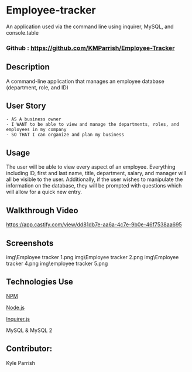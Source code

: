 # Employee-tracker

An application used via the command line using inquirer, MySQL, and console.table

### Github : https://github.com/KMParrish/Employee-Tracker



## Description
A command-line application that manages an employee database (department, role, and ID)

## User Story
```
- AS A business owner
- I WANT to be able to view and manage the departments, roles, and employees in my company
- SO THAT I can organize and plan my business
```


## Usage
The user will be able to view every aspect of an employee. Everything including ID, first and last name, title, department, salary, and manager will all be visible to the user. Additionally, if the user wishes to manipulate the information on the database, they will be prompted with questions which will allow for a quick new entry.

## Walkthrough Video
https://app.castify.com/view/dd81db7e-aa6a-4c7e-9b0e-46f7538aa695


## Screenshots
img\Employee tracker 1.png
img\Employee tracker 2.png
img\Employee tracker 4.png
img\employee tracker 5.png

## Technologies Use
<p><a href="https://www.npmjs.com/">NPM</a></p>
<p><a href="https://nodejs.org/">Node.js</a></p>
<p><a href="https://www.npmjs.com/package/inquirer">Inquirer.js</a></p>
<p><a href="https://dev.mysql.com"></a>MySQL & MySQL 2</p>


## Contributor:
Kyle Parrish